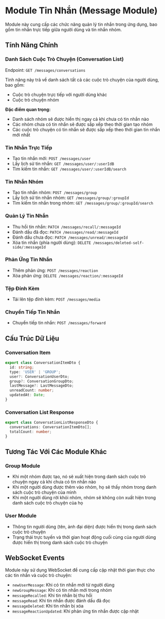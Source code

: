 # Module Tin Nhắn (Message Module)

Module này cung cấp các chức năng quản lý tin nhắn trong ứng dụng, bao gồm tin nhắn trực tiếp giữa người dùng và tin nhắn nhóm.

## Tính Năng Chính

### Danh Sách Cuộc Trò Chuyện (Conversation List)

Endpoint: `GET /messages/conversations`

Tính năng này trả về danh sách tất cả các cuộc trò chuyện của người dùng, bao gồm:
- Cuộc trò chuyện trực tiếp với người dùng khác
- Cuộc trò chuyện nhóm

**Đặc điểm quan trọng:**
- Danh sách nhóm sẽ được hiển thị ngay cả khi chưa có tin nhắn nào
- Các nhóm chưa có tin nhắn sẽ được sắp xếp theo thời gian tạo nhóm
- Các cuộc trò chuyện có tin nhắn sẽ được sắp xếp theo thời gian tin nhắn mới nhất

### Tin Nhắn Trực Tiếp

- Tạo tin nhắn mới: `POST /messages/user`
- Lấy lịch sử tin nhắn: `GET /messages/user/:userIdB`
- Tìm kiếm tin nhắn: `GET /messages/user/:userIdB/search`

### Tin Nhắn Nhóm

- Tạo tin nhắn nhóm: `POST /messages/group`
- Lấy lịch sử tin nhắn nhóm: `GET /messages/group/:groupId`
- Tìm kiếm tin nhắn trong nhóm: `GET /messages/group/:groupId/search`

### Quản Lý Tin Nhắn

- Thu hồi tin nhắn: `PATCH /messages/recall/:messageId`
- Đánh dấu đã đọc: `PATCH /messages/read/:messageId`
- Đánh dấu chưa đọc: `PATCH /messages/unread/:messageId`
- Xóa tin nhắn (phía người dùng): `DELETE /messages/deleted-self-side/:messageId`

### Phản Ứng Tin Nhắn

- Thêm phản ứng: `POST /messages/reaction`
- Xóa phản ứng: `DELETE /messages/reaction/:messageId`

### Tệp Đính Kèm

- Tải lên tệp đính kèm: `POST /messages/media`

### Chuyển Tiếp Tin Nhắn

- Chuyển tiếp tin nhắn: `POST /messages/forward`

## Cấu Trúc Dữ Liệu

### Conversation Item

```typescript
export class ConversationItemDto {
  id: string;
  type: 'USER' | 'GROUP';
  user?: ConversationUserDto;
  group?: ConversationGroupDto;
  lastMessage?: LastMessageDto;
  unreadCount: number;
  updatedAt: Date;
}
```

### Conversation List Response

```typescript
export class ConversationListResponseDto {
  conversations: ConversationItemDto[];
  totalCount: number;
}
```

## Tương Tác Với Các Module Khác

### Group Module

- Khi một nhóm được tạo, nó sẽ xuất hiện trong danh sách cuộc trò chuyện ngay cả khi chưa có tin nhắn nào
- Khi một người dùng được thêm vào nhóm, họ sẽ thấy nhóm trong danh sách cuộc trò chuyện của mình
- Khi một người dùng rời khỏi nhóm, nhóm sẽ không còn xuất hiện trong danh sách cuộc trò chuyện của họ

### User Module

- Thông tin người dùng (tên, ảnh đại diện) được hiển thị trong danh sách cuộc trò chuyện
- Trạng thái trực tuyến và thời gian hoạt động cuối cùng của người dùng được hiển thị trong danh sách cuộc trò chuyện

## WebSocket Events

Module này sử dụng WebSocket để cung cấp cập nhật thời gian thực cho các tin nhắn và cuộc trò chuyện:

- `newUserMessage`: Khi có tin nhắn mới từ người dùng
- `newGroupMessage`: Khi có tin nhắn mới trong nhóm
- `messageRecalled`: Khi tin nhắn bị thu hồi
- `messageRead`: Khi tin nhắn được đánh dấu đã đọc
- `messageDeleted`: Khi tin nhắn bị xóa
- `messageReactionUpdated`: Khi phản ứng tin nhắn được cập nhật
